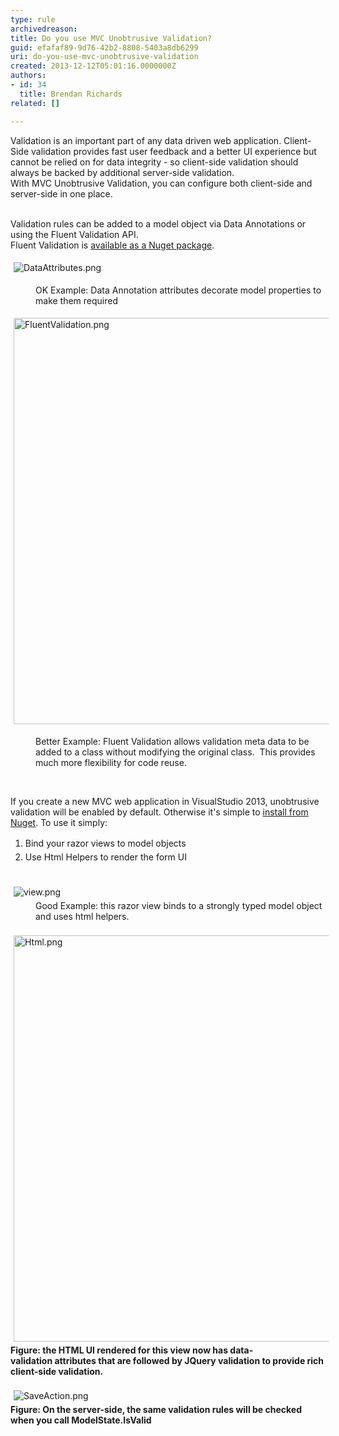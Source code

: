 ```yaml
---
type: rule
archivedreason: 
title: Do you use MVC Unobtrusive Validation?
guid: efafaf89-9d76-42b2-8808-5403a8db6299
uri: do-you-use-mvc-unobtrusive-validation
created: 2013-12-12T05:01:16.0000000Z
authors:
- id: 34
  title: Brendan Richards
related: []

---
```



​Validation is an important part of any data driven web application. Client-Side validation provides fast user feedback and a better UI experience but cannot be relied on&#160;for data integrity - so client-side validation should always be backed&#160;by&#160;additional server-side validation.<br>With MVC Unobtrusive Validation, you can configure both client-side and server-side in one place.&#160;
<br><excerpt class='endintro'></excerpt><br>
<p>​Validation rules can be added to a model object via Data Annotations or using the Fluent Validation API. <br>Fluent Validation is <a href="http&#58;//www.nuget.org/packages/FluentValidation/">available as a Nuget package</a>.<br></p><p><img src="/PublishingImages/DataAttributes.png" alt="DataAttributes.png" style="margin&#58;5px;" /><br></p><dd class="ssw15-rteElement-FigureGood">OK Example&#58; Data Annotation attributes decorate model properties to make them required</dd><p><img src="/PublishingImages/FluentValidation.png" alt="FluentValidation.png" style="margin&#58;5px;width&#58;650px;" /><br></p><dd class="ssw15-rteElement-FigureGood">Better Example&#58; Fluent Validation allows validation meta data to be added to a class without modifying the&#160;original class.&#160;&#160;This provides much more flexibility for code reuse.</dd><p><br></p><p>If you create a new MVC web application in VisualStudio 2013, unobtrusive validation will be enabled by default. Otherwise it's simple to <a href="http&#58;//www.nuget.org/packages/Microsoft.jQuery.Unobtrusive.Validation/">install from Nuget​</a>.&#160;To use it simply&#58;</p><ol><li><span style="line-height&#58;1.6;">Bind your razor views&#160;to model objects&#160;</span><br></li><li><span style="line-height&#58;1.6;">Use Html Helpers to render the form UI​<br><br></span></li></ol><div><img src="/PublishingImages/view.png" alt="view.png" style="margin&#58;5px;" /><br></div><dd class="ssw15-rteElement-FigureGood">Good Example&#58; this razor view binds to a strongly​​ typed model object and uses html helpers.</dd><div><br></div><div><img src="/PublishingImages/Html.png" alt="Html.png" style="margin&#58;5px;width&#58;650px;" /><br><strong>Figure&#58; the HTML UI rendered for this view now has data-validation&#160;attributes that are followed by JQuery validation to provide rich client-side validation.</strong></div><div><br></div><div><img src="/PublishingImages/SaveAction.png" alt="SaveAction.png" style="margin&#58;5px;" /><br></div><div><strong>Figure&#58; On the server-side, the same validation rules will be checked when you call ModelState.IsValid</strong></div><div><br></div><p><br></p>


